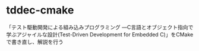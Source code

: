 # tddec-cmake
「テスト駆動開発による組み込みプログラミング ―C言語とオブジェクト指向で学ぶアジャイルな設計(Test-Driven Development for Embedded C)」をCMakeで書き直し、解説を行う
